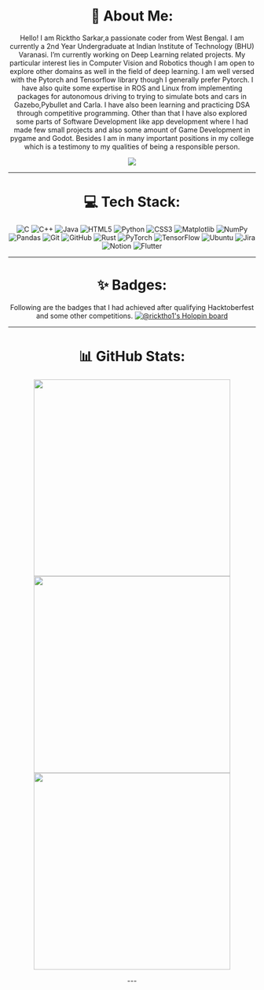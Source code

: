 
<div align="center">
  
# 💫 About Me: 
Hello!
I am Ricktho Sarkar,a passionate coder from West Bengal. I am currently a 2nd Year Undergraduate at Indian Institute of Technology (BHU) Varanasi. I’m currently working on Deep Learning related projects. My particular interest lies in Computer Vision and Robotics though I am open to explore other domains as well in the field of deep learning. I am well versed with the Pytorch and Tensorflow library though I generally prefer Pytorch. I have also quite some expertise in ROS and Linux from implementing packages for autonomous driving to trying to simulate bots and cars in Gazebo,Pybullet and Carla. I have also been learning and practicing DSA through competitive programming. Other than that I have also explored some parts of Software Development like app development where I had made few small projects and also some amount of Game Development in pygame and Godot. Besides I am in many important positions in my college which is a testimony to my qualities of being a responsible person.

[![](https://visitcount.itsvg.in/api?id=Ricktho1&icon=6&color=4)](https://visitcount.itsvg.in)

---

# 💻 Tech Stack:
![C](https://img.shields.io/badge/c-%2300599C.svg?style=for-the-badge&logo=c&logoColor=white) ![C++](https://img.shields.io/badge/c++-%2300599C.svg?style=for-the-badge&logo=c%2B%2B&logoColor=white) ![Java](https://img.shields.io/badge/java-%23ED8B00.svg?style=for-the-badge&logo=openjdk&logoColor=white) ![HTML5](https://img.shields.io/badge/html5-%23E34F26.svg?style=for-the-badge&logo=html5&logoColor=white) ![Python](https://img.shields.io/badge/python-3670A0?style=for-the-badge&logo=python&logoColor=ffdd54) ![CSS3](https://img.shields.io/badge/css3-%231572B6.svg?style=for-the-badge&logo=css3&logoColor=white) ![Matplotlib](https://img.shields.io/badge/Matplotlib-%23ffffff.svg?style=for-the-badge&logo=Matplotlib&logoColor=black) ![NumPy](https://img.shields.io/badge/numpy-%23013243.svg?style=for-the-badge&logo=numpy&logoColor=white) ![Pandas](https://img.shields.io/badge/pandas-%23150458.svg?style=for-the-badge&logo=pandas&logoColor=white) ![Git](https://img.shields.io/badge/git-%23F05033.svg?style=for-the-badge&logo=git&logoColor=white) ![GitHub](https://img.shields.io/badge/github-%23121011.svg?style=for-the-badge&logo=github&logoColor=white) ![Rust](https://img.shields.io/badge/rust-%23000000.svg?style=for-the-badge&logo=rust&logoColor=white) ![PyTorch](https://img.shields.io/badge/PyTorch-%23EE4C2C.svg?style=for-the-badge&logo=PyTorch&logoColor=white) ![TensorFlow](https://img.shields.io/badge/TensorFlow-%23FF6F00.svg?style=for-the-badge&logo=TensorFlow&logoColor=white) ![Ubuntu](https://img.shields.io/badge/Ubuntu-E95420?style=for-the-badge&logo=ubuntu&logoColor=white) ![Jira](https://img.shields.io/badge/jira-%230A0FFF.svg?style=for-the-badge&logo=jira&logoColor=white) ![Notion](https://img.shields.io/badge/Notion-%23000000.svg?style=for-the-badge&logo=notion&logoColor=white) ![Flutter](https://img.shields.io/badge/Flutter-%2302569B.svg?style=for-the-badge&logo=Flutter&logoColor=white)

---

# ✨ Badges:
Following are the badges that I had achieved after qualifying Hacktoberfest and some other competitions.
[![@ricktho1's Holopin board](https://holopin.me/ricktho1)](https://holopin.io/@ricktho1)

---

# 📊 GitHub Stats:
  
<p align="center">
  
  <img width="400px" src="https://github-readme-stats.vercel.app/api?username=Ricktho1&theme=onedark&hide_border=true&include_all_commits=false&count_private=false" />
  
  <img width="400px" src="https://github-readme-streak-stats.herokuapp.com/?user=Ricktho1&theme=onedark&hide_border=true" />

  <img width="400px" src="https://github-readme-stats.vercel.app/api/top-langs/?username=Ricktho1&theme=onedark&hide_border=true&include_all_commits=false&count_private=false&layout=compact" />

</p>
---
</div>

